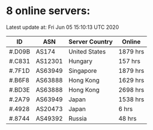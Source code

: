# 8 online servers:

Latest update at: Fri Jun 05 15:10:13 UTC 2020

| ID | ASN | Server Country | Online |
| -- | --- | -------------- | ------ |
| #.D09B | AS174 | United States | 1879 hrs |
| #.C831 | AS12301 | Hungary | 157 hrs |
| #.7F1D | AS63949 | Singapore | 1879 hrs |
| #.B6F8 | AS63888 | Hong Kong | 1629 hrs |
| #.BD3E | AS63888 | Hong Kong | 2698 hrs |
| #.2A79 | AS63949 | Japan | 1538 hrs |
| #.4928 | AS20473 | Japan | 6 hrs |
| #.8744 | AS49392 | Russia | 48 hrs |

